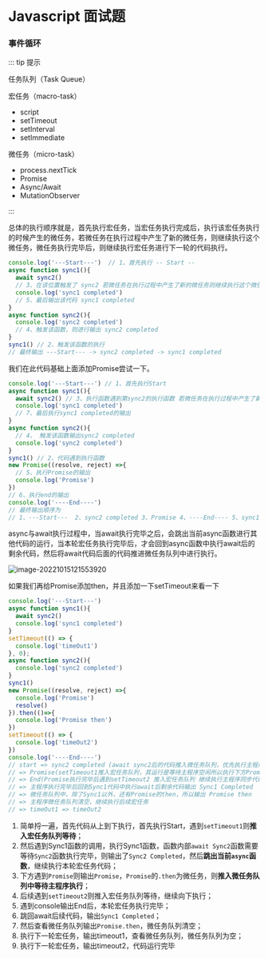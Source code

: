 # Javascript 面试题

### 事件循环

::: tip 提示

任务队列（Task Queue）

宏任务（macro-task）

- script
- setTimeout
- setInterval
- setImmediate

微任务（micro-task）

- process.nextTick
- Promise
- Async/Await
- MutationObserver

:::

总体的执行顺序就是，首先执行宏任务，当宏任务执行完成后，执行该宏任务执行的时候产生的微任务，若微任务在执行过程中产生了新的微任务，则继续执行这个微任务，微任务执行完毕后，则继续执行宏任务进行下一轮的代码执行。

```js
console.log('---Start---')  // 1、首先执行 -- Start --
async function sync1(){
  await sync2()  
  // 3、在该位置触发了 sync2 若微任务在执行过程中产生了新的微任务则继续执行这个微任务 则触发sync2
  console.log('sync1 completed')
  // 5、最后输出该代码 sync1 completed
}
async function sync2(){
  console.log('sync2 completed')
  // 4、触发该函数，则进行输出 sync2 completed
}
sync1() // 2、触发该函数的执行
// 最终输出 ---Start--- -> sync2 completed -> sync1 completed
```

我们在此代码基础上面添加Promise尝试一下。

```js
console.log('---Start---') // 1、首先执行Start
async function sync1(){
  await sync2() // 3、执行函数遇到第sync2的执行函数 若微任务在执行过程中产生了新的微任务则继续执行这个微任务 则触发sync2
  console.log('sync1 completed')
  // 7、最后执行sync1 completed的输出
}
async function sync2(){
  // 4、 触发该函数输出sync2 completed
  console.log('sync2 completed')
}
sync1() // 2、代码遇到执行函数
new Promise((resolve, reject) =>{
  // 5、执行Promise的输出
  console.log('Promise')
})
// 6、执行end的输出
console.log('----End----')
// 最终输出顺序为 
// 1、---Start---  2、sync2 completed 3、Promise 4、----End---- 5、sync1 completed
```

async与await执行过程中，当await执行完毕之后，会跳出当前async函数进行其他代码的运行，当本轮宏任务执行完毕后，才会回到async函数中执行await后的剩余代码，然后将await代码后面的代码推进微任务队列中进行执行。

![image-20221015121553920](https://oss.oh-undefined.com/image-20221015121553920.png)

如果我们再给Promise添加then，并且添加一下setTimeout来看一下

```js
console.log('---Start---')
async function sync1(){
  await sync2()
  console.log('sync1 completed')
}
setTimeout(() => {
  console.log('timeOut1')
}, 0);
async function sync2(){
  console.log('sync2 completed')
}
sync1()
new Promise((resolve, reject) =>{
  console.log('Promise')
  resolve()
}).then(()=>{
  console.log('Promise then')
})
setTimeout(() => {
  console.log('timeOut2')
})
console.log('----End----')
// start => sync2 completed (await sync2后的代码推入微任务队列，优先执行主程序代码)
// => Promise(setTimeout1推入宏任务队列，其运行是等待主程序空闲所以执行下方Promise)
// => End(Promise执行完毕后遇到setTimeout2 推入宏任务队列 继续执行主程序同步代码console的End)
// => 主程序执行完毕后回到Sync1代码中执行await后剩余代码输出 Sync1 Completed
// => 微任务队列中，除了Sync1以外，还有Promise的then，所以输出 Promise then
// => 主程序微任务队列清空，继续执行后续宏任务
// => timeOut1 => timeOut2
```

1. 简单捋一遍，首先代码从上到下执行，首先执行Start，遇到`setTimeout1`则**推入宏任务队列等待**；
2. 然后遇到Sync1函数的调用，执行Sync1函数，函数内部`await Sync2`函数需要等待`Sync2`函数执行完毕，则输出了`Sync2 Completed`，然后**跳出当前`async`函数**，继续执行本轮宏任务代码；
3. 下方遇到`Promise`则输出`Promise`，`Promise`的`.then`为微任务，则**推入微任务队列中等待主程序执行**；
4. 后续遇到`setTimeout2`则推入宏任务队列等待，继续向下执行；
5. 遇到console输出End后，本轮宏任务执行完毕；
6. 跳回await后续代码，输出`Sync1 Completed`；
7. 然后查看微任务队列输出`Promise.then`，微任务队列清空；
8. 执行下一轮宏任务，输出timeout1，查看微任务队列，微任务队列为空；
9. 执行下一轮宏任务，输出timeout2，代码运行完毕
